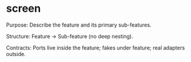 # screen

Purpose: Describe the feature and its primary sub-features.

Structure: Feature → Sub-feature (no deep nesting).

Contracts: Ports live inside the feature; fakes under feature; real adapters outside.
